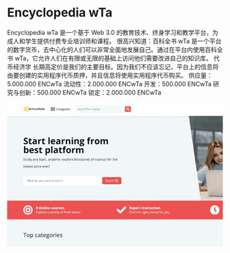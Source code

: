 # Encyclopedia wTa

Encyclopedia wTa 是一个基于 Web 3.0 的教育技术、终身学习和教学平台，为成人和学生提供付费专业培训师和课程。
很高兴知道：百科全书 wTa 是一个平台的数字货币，去中心化的人们可以非常全面地发展自己。通过在平台内使用百科全书 wTa，它允许人们在有限或无限的基础上访问他们需要改进自己的知识库。
代币经济学
长期高定价是我们的主要目标。因为我们不应该忘记，平台上的信息将由要创建的实用程序代币质押，并且信息将使用实用程序代币购买。
供应量：5.000.000 ENCwTa
流动性：2.000.000 ENCwTa
开发：500.000 ENCwTa
研究与创新：500.000 ENCwTa
锁定：2.000.000 ENCwTa

![encyclopediawta-dapp-marketplaces-bsc-image2_5bcc4656d484ffb3790a43e5edbd4af3](encyclopediawta-dapp-marketplaces-bsc-image2_5bcc4656d484ffb3790a43e5edbd4af3.png)
